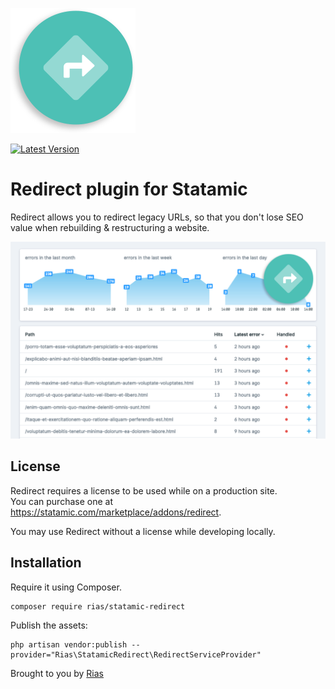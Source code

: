 ![Icon](icon.svg)

[![Latest Version](https://img.shields.io/github/release/riasvdv/statamic-redirect.svg?style=flat-square)](https://github.com/riasvdv/statamic-redirect/releases)

# Redirect plugin for Statamic

Redirect allows you to redirect legacy URLs, so that you don't lose SEO value when rebuilding & restructuring a website.

![Screenshot](docs/img/redirect.png)

## License

Redirect requires a license to be used while on a production site.  
You can purchase one at https://statamic.com/marketplace/addons/redirect.

You may use Redirect without a license while developing locally.

## Installation

Require it using Composer.

```
composer require rias/statamic-redirect
```

Publish the assets:

```
php artisan vendor:publish --provider="Rias\StatamicRedirect\RedirectServiceProvider"
```

Brought to you by [Rias](https://rias.be)
